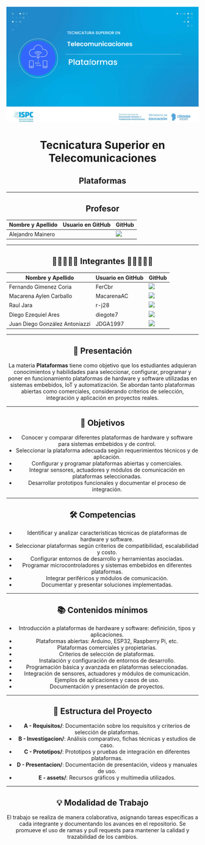 <div align="center">

![alt text](Plataformas.png)

# Tecnicatura Superior en Telecomunicaciones

## Plataformas

---

<h2> Profesor </h2>
<table align="center">
  <thead>
    <tr>
      <th>Nombre y Apellido</th>
      <th>Usuario en GitHub</th>
      <th>GitHub</th>
    </tr>
  </thead>
  <tbody>
   <tr>
      <td> Alejandro Mainero </td>
      <td>  </td>
      <td>
        <a href="https://github.com/">
          <img src="https://img.shields.io/badge/github-%23121011.svg?&style=for-the-badge&logo=github&logoColor=white"/>
        </a>
      </td>
    </tr>
</table>

---

<h2> 👩‍💻👨🏼‍💻 Integrantes 👩‍💻👨🏼‍💻 </h2>
<table align="center">
  <thead>
    <tr>
      <th>Nombre y Apellido</th>
      <th>Usuario en GitHub</th>
      <th>GitHub</th>
    </tr>
  </thead>
  <tbody>
    <tr>
      <td> Fernando Gimenez Coria </td>
      <td> FerCbr </td>
      <td>
        <a href="https://github.com/FerCbr">
          <img src="https://img.shields.io/badge/github-%23121011.svg?&style=for-the-badge&logo=github&logoColor=white"/>
        </a>
      </td>
    </tr>
    <tr>
      <td> Macarena Aylen Carballo </td>
      <td> MacarenaAC </td>
      <td>
        <a href="https://github.com/MacarenaAC">
          <img src="https://img.shields.io/badge/github-%23121011.svg?&style=for-the-badge&logo=github&logoColor=white"/>
        </a>
      </td>
    </tr>
    <tr>
      <td> Raul Jara </td>
      <td> r-j28 </td>
      <td>
        <a href="https://github.com/r-j28">
          <img src="https://img.shields.io/badge/github-%23121011.svg?&style=for-the-badge&logo=github&logoColor=white"/>
        </a>
      </td>
    </tr>
    <tr>
      <td> Diego Ezequiel Ares </td>
      <td> diegote7 </td>
      <td>
        <a href="https://github.com/diegote7">
          <img src="https://img.shields.io/badge/github-%23121011.svg?&style=for-the-badge&logo=github&logoColor=white"/>
        </a>
      </td>
    </tr>
    <tr>
      <td> Juan Diego González Antoniazzi </td>
      <td> JDGA1997 </td>
      <td>
        <a href="https://github.com/JDGA1997">
          <img src="https://img.shields.io/badge/github-%23121011.svg?&style=for-the-badge&logo=github&logoColor=white"/>
        </a>
      </td>
    </tr>
  </tbody>
</table>

---

## 📖 Presentación

La materia **Plataformas** tiene como objetivo que los estudiantes adquieran conocimientos y habilidades para seleccionar, configurar, programar y poner en funcionamiento plataformas de hardware y software utilizadas en sistemas embebidos, IoT y automatización. Se abordan tanto plataformas abiertas como comerciales, considerando criterios de selección, integración y aplicación en proyectos reales.

---

## 🎯 Objetivos

- Conocer y comparar diferentes plataformas de hardware y software para sistemas embebidos y de control.
- Seleccionar la plataforma adecuada según requerimientos técnicos y de aplicación.
- Configurar y programar plataformas abiertas y comerciales.
- Integrar sensores, actuadores y módulos de comunicación en plataformas seleccionadas.
- Desarrollar prototipos funcionales y documentar el proceso de integración.

---

## 🛠️ Competencias

- Identificar y analizar características técnicas de plataformas de hardware y software.
- Seleccionar plataformas según criterios de compatibilidad, escalabilidad y costo.
- Configurar entornos de desarrollo y herramientas asociadas.
- Programar microcontroladores y sistemas embebidos en diferentes plataformas.
- Integrar periféricos y módulos de comunicación.
- Documentar y presentar soluciones implementadas.

---

## 📚 Contenidos mínimos

- Introducción a plataformas de hardware y software: definición, tipos y aplicaciones.
- Plataformas abiertas: Arduino, ESP32, Raspberry Pi, etc.
- Plataformas comerciales y propietarias.
- Criterios de selección de plataformas.
- Instalación y configuración de entornos de desarrollo.
- Programación básica y avanzada en plataformas seleccionadas.
- Integración de sensores, actuadores y módulos de comunicación.
- Ejemplos de aplicaciones y casos de uso.
- Documentación y presentación de proyectos.

---

## 📂 Estructura del Proyecto

- **A - Requisitos/**: Documentación sobre los requisitos y criterios de selección de plataformas.
- **B - Investigacion/**: Análisis comparativo, fichas técnicas y estudios de caso.
- **C - Prototipos/**: Prototipos y pruebas de integración en diferentes plataformas.
- **D - Presentacion/**: Documentación de presentación, videos y manuales de uso.
- **E - assets/**: Recursos gráficos y multimedia utilizados.

---

## 💡 Modalidad de Trabajo

El trabajo se realiza de manera colaborativa, asignando tareas específicas a cada integrante y documentando los avances en el repositorio. Se promueve el uso de ramas y pull requests para mantener la calidad y trazabilidad de los cambios.